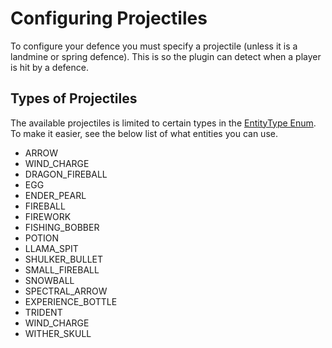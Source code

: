 # Configuring Projectiles
To configure your defence you must specify a projectile (unless it is a landmine or spring defence).
This is so the plugin can detect when a player is hit by a defence.

## Types of Projectiles
The available projectiles is limited to certain types in the [EntityType Enum](https://jd.papermc.io/paper/1.21.1/org/bukkit/entity/EntityType.htmll).
To make it easier, see the below list of what entities you can use.

* ARROW
* WIND_CHARGE
* DRAGON_FIREBALL
* EGG
* ENDER_PEARL
* FIREBALL
* FIREWORK
* FISHING_BOBBER
* POTION
* LLAMA_SPIT
* SHULKER_BULLET
* SMALL_FIREBALL
* SNOWBALL
* SPECTRAL_ARROW
* EXPERIENCE_BOTTLE
* TRIDENT
* WIND_CHARGE
* WITHER_SKULL
